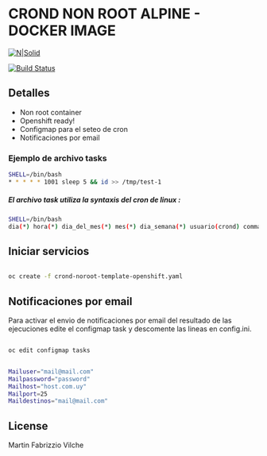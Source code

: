 # CROND NON ROOT ALPINE - DOCKER IMAGE

[![N|Solid](https://cldup.com/dTxpPi9lDf.thumb.png)](https://nodesource.com/products/nsolid)

[![Build Status](https://travis-ci.org/joemccann/dillinger.svg?branch=master)](https://travis-ci.org/joemccann/dillinger)


## Detalles

- Non root container
- Openshift ready!
- Configmap para el seteo de cron
- Notificaciones por email


### Ejemplo de archivo tasks

```bash
SHELL=/bin/bash
* * * * * 1001 sleep 5 && id >> /tmp/test-1
```
#####  El archivo task utiliza la syntaxis del cron de linux :

 ```bash
SHELL=/bin/bash
dia(*) hora(*) dia_del_mes(*) mes(*) dia_semana(*) usuario(crond) commando(sleep 5 && id >> /tmp/test-1)
```


## Iniciar servicios

```bash

oc create -f crond-noroot-template-openshift.yaml

```


## Notificaciones por email

Para activar el envio de notificaciones por email del resultado de las ejecuciones edite el configmap task y descomente las lineas en config.ini.

```bash

oc edit configmap tasks

```


```bash

Mailuser="mail@mail.com"
Mailpassword="password"
Mailhost="host.com.uy"
Mailport=25
Maildestinos="mail@mail.com"

```







## License
Martin Fabrizzio Vilche
